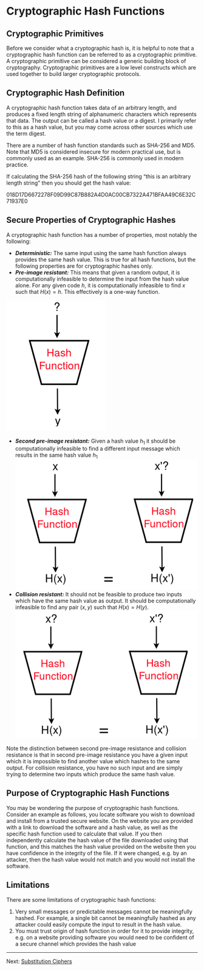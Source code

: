 # Cryptographic Hash Functions

## Cryptographic Primitives

Before we consider what a cryptographic hash is, it is helpful to note that a cryptographic hash function can be referred to as a cryptographic primitive. A cryptographic primitive can be considered a generic building block of cryptography. Cryptographic primitives are a low level constructs which are used together to build larger cryptographic protocols.

## Cryptographic Hash Definition

A cryptographic hash function takes data of an arbitrary length, and produces a fixed length string of alphanumeric characters which represents that data. The output can be called a hash value or a digest. I primarily refer to this as a hash value, but you may come across other sources which use the term digest.

There are a number of hash function standards such as SHA-256 and MD5. Note that MD5 is considered insecure for modern practical use, but is commonly used as an example. SHA-256 is commonly used in modern practice.

If calculating the SHA-256 hash of the following string “this is an arbitrary length string” then you should get the hash value:

018D17D6672278F09D99C87B882A4D0AC00CB7322A471BFAA49C6E32C71937E0

## Secure Properties of Cryptographic Hashes

A cryptographic hash function has a number of properties, most notably the following:

* ***Deterministic:*** The same input using the same hash function always provides the same hash value. This is true for all hash functions, but the following properties are for cryptographic hashes only.
* ***Pre-image resistant:*** This means that given a random output, it is computationally infeasible to determine the input from the hash value alone. For any given code $h$, it is computationally infeasible to find $x$ such that $H(x)=h$. This effectively is a one-way function.

![Pre-image resistant](./images/Pre-image_resistant.png)
* ***Second pre-image resistant:*** Given a hash value $h_{1}$ it should be computationally infeasible to find a different input message which results in the same hash value $h_{1}$
![Second pre-image resistant](./images/Second_pre-image_resistant.png)
* ***Collision resistant:*** It should not be feasible to produce two inputs which have the same hash value as output. It should be computationally infeasible to find any pair $(x, y)$ such that $H(x) =H(y)$.
![Collision resistant](./images/Collision_resistant.png)

Note the distinction between second pre-image resistance and collision resistance is that in second pre-image resistance you have a given input which it is impossible to find another value which hashes to the same output. For collision resistance, you have no such input and are simply trying to determine two inputs which produce the same hash value.

## Purpose of Cryptographic Hash Functions

You may be wondering the purpose of cryptographic hash functions. Consider an example as follows, you locate software you wish to download and install from a trusted secure website. On the website you are provided with a link to download the software and a hash value, as well as the specific hash function used to calculate that value. If you then independently calculate the hash value of the file downloaded using that function, and this matches the hash value provided on the website then you have confidence in the integrity of the file. If it were changed, e.g. by an attacker, then the hash value would not match and you would not install the software.

## Limitations

There are some limitations of cryptographic hash functions:
1. Very small messages or predictable messages cannot be meaningfully hashed. For example, a single bit cannot be meaningfully hashed as any attacker could easily compute the input to result in the hash value.
1. You must trust origin of hash function in order for it to provide integrity, e.g. on a website providing software you would need to be confident of a secure channel which provides the hash value

---

Next: [Substitution Ciphers](Week_2/My_notes/Substitution_Ciphers.md)